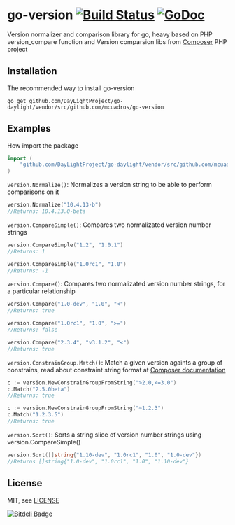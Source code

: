 go-version [![Build Status](https://travis-ci.org/mcuadros/go-version.png?branch=master)](https://travis-ci.org/mcuadros/go-version) [![GoDoc](https://godoc.org/github.com/DayLightProject/go-daylight/vendor/src/github.com/mcuadros/go-version?status.png)](http://godoc.org/github.com/DayLightProject/go-daylight/vendor/src/github.com/mcuadros/go-version)
==============================

Version normalizer and comparison library for go, heavy based on PHP version_compare function and Version comparsion libs from [Composer](https://github.com/composer/composer) PHP project

Installation
------------

The recommended way to install go-version

```
go get github.com/DayLightProject/go-daylight/vendor/src/github.com/mcuadros/go-version
```

Examples
--------

How import the package

```go
import (
    "github.com/DayLightProject/go-daylight/vendor/src/github.com/mcuadros/go-version"
)
```

`version.Normalize()`: Normalizes a version string to be able to perform comparisons on it

```go
version.Normalize("10.4.13-b")
//Returns: 10.4.13.0-beta
```


`version.CompareSimple()`: Compares two normalizated version number strings

```go
version.CompareSimple("1.2", "1.0.1")
//Returns: 1

version.CompareSimple("1.0rc1", "1.0")
//Returns: -1
```


`version.Compare()`: Compares two normalizated version number strings, for a particular relationship

```go
version.Compare("1.0-dev", "1.0", "<")
//Returns: true

version.Compare("1.0rc1", "1.0", ">=")
//Returns: false

version.Compare("2.3.4", "v3.1.2", "<")
//Returns: true
```

`version.ConstrainGroup.Match()`: Match a given version againts a group of constrains, read about constraint string format at [Composer documentation](http://getcomposer.org/doc/01-basic-usage.md#package-versions)  

```go
c := version.NewConstrainGroupFromString(">2.0,<=3.0")
c.Match("2.5.0beta")
//Returns: true

c := version.NewConstrainGroupFromString("~1.2.3")
c.Match("1.2.3.5")
//Returns: true
```

`version.Sort()`: Sorts a string slice of version number strings using version.CompareSimple()

```go
version.Sort([]string{"1.10-dev", "1.0rc1", "1.0", "1.0-dev"})
//Returns []string{"1.0-dev", "1.0rc1", "1.0", "1.10-dev"}
```

License
-------

MIT, see [LICENSE](LICENSE)

[![Bitdeli Badge](https://d2weczhvl823v0.cloudfront.net/mcuadros/go-version/trend.png)](https://bitdeli.com/free "Bitdeli Badge")

